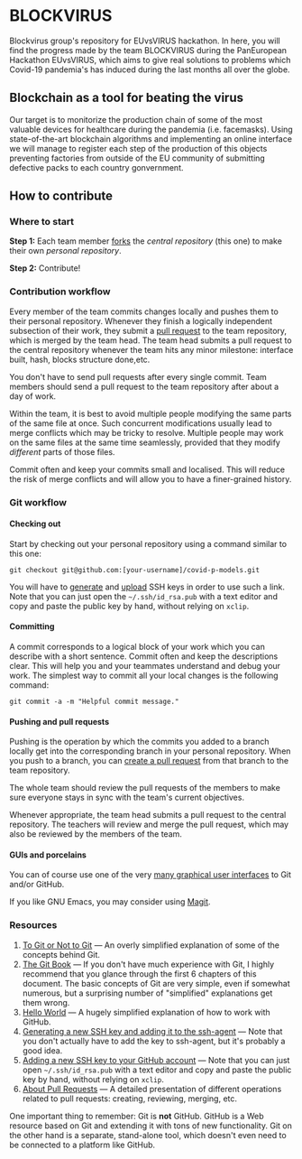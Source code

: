 # BLOCKVIRUS
Blockvirus group's repository for EUvsVIRUS hackathon.
In here, you will find the progress made by the team BLOCKVIRUS during the PanEuropean Hackathon EUvsVIRUS, which aims to give real solutions to problems which Covid-19 pandemia's has induced during the last months all over the globe.

## Blockchain as a tool for beating the virus
Our target is to monitorize the production chain of some of the most valuable devices for healthcare during the pandemia (i.e. facemasks). Using state-of-the-art blockchain algorithms and implementing an online interface we will manage to register each step of the production of this objects preventing factories from outside of the EU community of submitting defective packs to each country gonvernment.

## How to contribute

### Where to start

**Step 1:** Each team member
[forks](https://help.github.com/en/github/getting-started-with-github/fork-a-repo)
the *central repository* (this one) to make their own *personal repository*.

**Step 2:** Contribute!

### Contribution workflow

Every member of the team commits changes locally and pushes them to
their personal repository.  Whenever they finish a logically
independent subsection of their work, they submit a [pull
request](https://help.github.com/en/github/collaborating-with-issues-and-pull-requests/about-pull-requests)
to the team repository, which is merged by the team head.  The team
head submits a pull request to the central repository whenever the
team hits any minor milestone: interface built, hash, blocks structure done,etc.

You don't have to send pull requests after every single commit.  Team
members should send a pull request to the team repository after about
a day of work.


Within the team, it is best to avoid multiple people modifying the
same parts of the same file at once.  Such concurrent modifications
usually lead to merge conflicts which may be tricky to resolve.
Multiple people may work on the same files at the same time
seamlessly, provided that they modify *different* parts of those
files.

Commit often and keep your commits small and localised.  This will
reduce the risk of merge conflicts and will allow you to have a
finer-grained history.

### Git workflow

#### Checking out

Start by checking out your personal repository using a command similar
to this one:

```
git checkout git@github.com:[your-username]/covid-p-models.git
```

You will have to
[generate](https://help.github.com/en/github/authenticating-to-github/generating-a-new-ssh-key-and-adding-it-to-the-ssh-agent)
and
[upload](https://help.github.com/en/github/authenticating-to-github/adding-a-new-ssh-key-to-your-github-account)
SSH keys in order to use such a link.  Note that you can just open the
`~/.ssh/id_rsa.pub` with a text editor and copy and paste the public
key by hand, without relying on `xclip`.

#### Committing

A commit corresponds to a logical block of your work which you can
describe with a short sentence.  Commit often and keep the
descriptions clear.  This will help you and your teammates understand
and debug your work.  The simplest way to commit all your local
changes is the following command:

```
git commit -a -m "Helpful commit message."
```

#### Pushing and pull requests

Pushing is the operation by which the commits you added to a branch
locally get into the corresponding branch in your personal repository.
When you push to a branch, you can [create a pull
request](https://help.github.com/en/github/collaborating-with-issues-and-pull-requests/creating-a-pull-request)
from that branch to the team repository.

The whole team should review the pull requests of the members to make
sure everyone stays in sync with the team's current objectives.

Whenever appropriate, the team head submits a pull request to the
central repository.  The teachers will review and merge the pull
request, which may also be reviewed by the members of the team.

#### GUIs and porcelains

You can of course use one of the very [many graphical user
interfaces](https://git-scm.com/downloads/guis) to Git and/or GitHub.

If you like GNU Emacs, you may consider using
[Magit](https://magit.vc/).

### Resources

1. [To Git or Not to
   Git](https://www.ibisc.univ-evry.fr/~sivanov/content/courses/togit/togit.pdf)
   — An overly simplified explanation of some of the concepts behind
   Git.
2. [The Git Book](https://git-scm.com/book/en/v2) — If you don't have
   much experience with Git, I highly recommend that you glance
   through the first 6 chapters of this document.  The basic concepts
   of Git are very simple, even if somewhat numerous, but a surprising
   number of "simplified" explanations get them wrong.
3. [Hello World](https://guides.github.com/activities/hello-world/) —
   A hugely simplified explanation of how to work with GitHub.
4. [Generating a new SSH key and adding it to the
   ssh-agent](https://help.github.com/en/github/authenticating-to-github/generating-a-new-ssh-key-and-adding-it-to-the-ssh-agent)
   — Note that you don't actually have to add the key to ssh-agent,
   but it's probably a good idea.
5. [Adding a new SSH key to your GitHub
   account](https://help.github.com/en/github/authenticating-to-github/adding-a-new-ssh-key-to-your-github-account)
   — Note that you can just open `~/.ssh/id_rsa.pub` with a text
   editor and copy and paste the public key by hand, without relying
   on `xclip`.
6. [About Pull
   Requests](https://help.github.com/en/github/collaborating-with-issues-and-pull-requests/about-pull-requests)
   — A detailed presentation of different operations related to pull
   requests: creating, reviewing, merging, etc.
   
One important thing to remember: Git is **not** GitHub.  GitHub is a
Web resource based on Git and extending it with tons of new
functionality.  Git on the other hand is a separate, stand-alone tool,
which doesn't even need to be connected to a platform like GitHub.